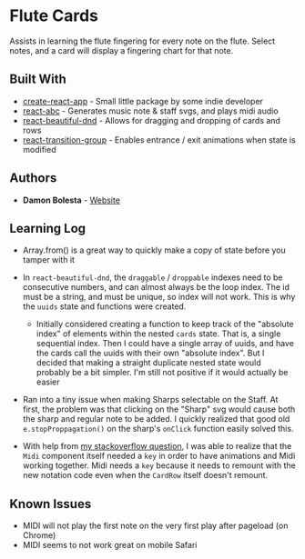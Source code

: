 # Flute Cards

Assists in learning the flute fingering for every note on the flute. Select notes, and a card will display a fingering chart for that note.

## Built With

- [create-react-app](https://github.com/facebook/create-react-app) - Small little package by some indie developer
- [react-abc](https://www.npmjs.com/package/react-abc) - Generates music note & staff svgs, and plays midi audio
- [react-beautiful-dnd](https://github.com/atlassian/react-beautiful-dnd) - Allows for dragging and dropping of cards and rows
- [react-transition-group](https://github.com/reactjs/react-transition-group) - Enables entrance / exit animations when state is modified

## Authors

- **Damon Bolesta** - [Website](https://damonbolesta.com)

## Learning Log

- Array.from() is a great way to quickly make a copy of state before you tamper with it
- In `react-beautiful-dnd`, the `draggable` / `droppable` indexes need to be consecutive numbers, and can almost always be the loop index. The id must be a string, and must be unique, so index will not work. This is why the `uuids` state and functions were created.

  - Initially considered creating a function to keep track of the "absolute index" of elements within the nested `cards` state. That is, a single sequential index. Then I could have a single array of uuids, and have the cards call the uuids with their own "absolute index". But I decided that making a straight duplicate nested state would probably be a bit simpler. I'm still not positive if it would actually be easier

- Ran into a tiny issue when making Sharps selectable on the Staff. At first, the problem was that clicking on the "Sharp" svg would cause both the sharp and regular note to be added. I quickly realized that good old `e.stopProppagation()` on the sharp's `onClick` function easily solved this.

- With help from [my stackoverflow question](https://stackoverflow.com/questions/60177932/react-transition-group-and-react-abc-abcjs-midi-will-not-work-at-the-same-time), I was able to realize that the `Midi` component itself needed a `key` in order to have animations and Midi working together. Midi needs a `key` because it needs to remount with the new notation code even when the `CardRow` itself doesn't remount.

## Known Issues

- MIDI will not play the first note on the very first play after pageload (on Chrome)
- MIDI seems to not work great on mobile Safari
